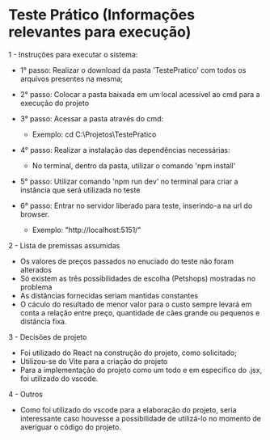# Teste Prático (Informações relevantes para execução)

1 - Instruções para executar o sistema:
  - 1° passo: Realizar o download da pasta 'TestePratico' com todos os arquivos presentes na mesma;
    
  - 2° passo: Colocar a pasta baixada em um local acessível ao cmd para a execução do projeto
    
  - 3° passo: Acessar a pasta através do cmd:
      - Exemplo: cd C:\Projetos\TestePratico
        
  - 4° passo: Realizar a instalação das dependências necessárias:
      - No terminal, dentro da pasta, utilizar o comando 'npm install'
        
  - 5° passo: Utilizar comando 'npm run dev' no terminal para criar a instância que será utilizada no teste
    
  - 6° passo: Entrar no servidor liberado para teste, inserindo-a na url do browser.
      - Exemplo: "http://localhost:5151/"

2 - Lista de premissas assumidas 
  - Os valores de preços passados no enuciado do teste não foram alterados
  - Só existem as três possibilidades de escolha (Petshops) mostradas no problema
  - As distâncias fornecidas seriam mantidas constantes
  - O cáculo do resultado de menor valor para o custo sempre levará em conta a relação entre preço, quantidade de cães grande ou      pequenos e distância fixa.

3 - Decisões de projeto 
  - Foi utilizado do React na construção do projeto, como solicitado;
  - Utilizou-se do Vite para a criação do projeto
  - Para a implementação do projeto como um todo e em especifico do .jsx, foi utilizado do vscode.

4 - Outros
  - Como foi utilizado do vscode para a elaboração do projeto, seria interessante caso houvesse a possibilidade de utilizá-lo no      momento de averiguar o código do projeto.

    
